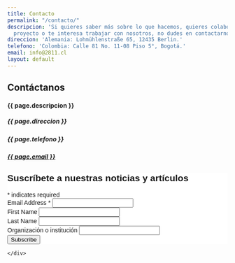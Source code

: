 ```yaml
---
title: Contacto
permalink: "/contacto/"
descripcion: 'Si quieres saber más sobre lo que hacemos, quieres colaborar en algún
  proyecto o te interesa trabajar con nosotros, no dudes en contactarnos. '
direccion: 'Alemania: Lohmühlenstraße 65, 12435 Berlin.'
telefono: 'Colombia: Calle 81 No. 11-08 Piso 5°, Bogotá.'
email: info@2811.cl
layout: default
---
```


<section class="container" id="post">
  <div class="col-xs-10 col-xs-offset-1">
    <div class="row">
      <div class="col-xs-10">
        <h2 class="title">Contáctanos</h2>
        <h4>{{ page.descripcion }}</h4>
        <div class="line"></div>
        </div>
    </div>
    <div class="row">
      <h5 class="col-xs-10">
        {{ page.direccion }}
      </h5>
      <h5 class="col-xs-10">
        {{ page.telefono }}
      </h5>
      <h5 class="col-xs-10">
        <a href="mailto:{{ page.email }}">{{ page.email }}</a>
      </h5>

<!-- Begin Mailchimp Signup Form -->
<link href="//cdn-images.mailchimp.com/embedcode/classic-10_7.css" rel="stylesheet" type="text/css">
<style type="text/css">
	#mc_embed_signup{background:#fff; clear:left; font:14px Helvetica,Arial,sans-serif; }
	/* Add your own Mailchimp form style overrides in your site stylesheet or in this style block.
	   We recommend moving this block and the preceding CSS link to the HEAD of your HTML file. */
</style>
<div id="mc_embed_signup">
<form action="https://2811.us3.list-manage.com/subscribe/post?u=698bed815d313b82946698e0a&amp;id=adfa79f0d0" method="post" id="mc-embedded-subscribe-form" name="mc-embedded-subscribe-form" class="validate" target="_blank" novalidate>
    <div id="mc_embed_signup_scroll">
	<h2>Suscríbete a nuestras noticias y artículos</h2>
<div class="indicates-required"><span class="asterisk">*</span> indicates required</div>
<div class="mc-field-group">
	<label for="mce-EMAIL">Email Address  <span class="asterisk">*</span>
</label>
	<input type="email" value="" name="EMAIL" class="required email" id="mce-EMAIL">
</div>
<div class="mc-field-group">
	<label for="mce-FNAME">First Name </label>
	<input type="text" value="" name="FNAME" class="" id="mce-FNAME">
</div>
<div class="mc-field-group">
	<label for="mce-LNAME">Last Name </label>
	<input type="text" value="" name="LNAME" class="" id="mce-LNAME">
</div>
<div class="mc-field-group">
	<label for="mce-MMERGE5">Organización o institución </label>
	<input type="text" value="" name="MMERGE5" class="" id="mce-MMERGE5">
</div>
	<div id="mce-responses" class="clear">
		<div class="response" id="mce-error-response" style="display:none"></div>
		<div class="response" id="mce-success-response" style="display:none"></div>
	</div>    <!-- real people should not fill this in and expect good things - do not remove this or risk form bot signups-->
    <div style="position: absolute; left: -5000px;" aria-hidden="true"><input type="text" name="b_698bed815d313b82946698e0a_adfa79f0d0" tabindex="-1" value=""></div>
    <div class="clear"><input type="submit" value="Subscribe" name="subscribe" id="mc-embedded-subscribe" class="button"></div>
    </div>
</form>
</div>
<script type='text/javascript' src='//s3.amazonaws.com/downloads.mailchimp.com/js/mc-validate.js'></script><script type='text/javascript'>(function($) {window.fnames = new Array(); window.ftypes = new Array();fnames[0]='EMAIL';ftypes[0]='email';fnames[1]='FNAME';ftypes[1]='text';fnames[2]='LNAME';ftypes[2]='text';fnames[5]='MMERGE5';ftypes[5]='text';}(jQuery));var $mcj = jQuery.noConflict(true);</script>
<!--End mc_embed_signup-->

    </div>
  </div>
</section>


